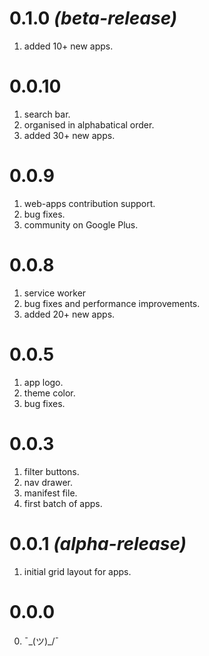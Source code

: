 # 0.1.0 *(beta-release)*
1. added 10+ new apps.

# 0.0.10
1. search bar.
2. organised in alphabatical order.
3. added 30+ new apps.

# 0.0.9
1. web-apps contribution support.
2. bug fixes.
3. community on Google Plus.

# 0.0.8
1. service worker
2. bug fixes and performance improvements.
3. added 20+ new apps.

# 0.0.5
1. app logo.
2. theme color.
3. bug fixes.

# 0.0.3
1. filter buttons.
2. nav drawer.
3. manifest file.
4. first batch of apps.

# 0.0.1 *(alpha-release)*
1. initial grid layout for apps.

# 0.0.0
0. ¯\_(ツ)_/¯

